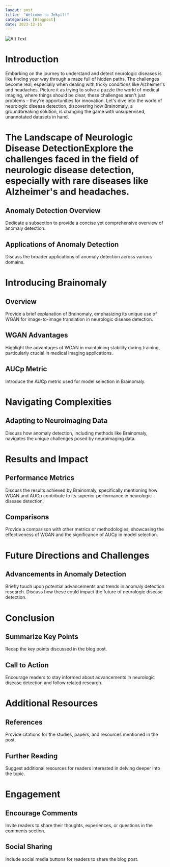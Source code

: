 ```yaml
---
layout: post
title:  "Welcome to Jekyll!"
categories: [Blogpost]
date: 2023-12-16
---
```



![Alt Text](/assets/brain.gif)
# Introduction

Embarking on the journey to understand and detect neurologic diseases is like finding your way through a maze full of hidden paths. The challenges become real, especially when dealing with tricky conditions like Alzheimer's and headaches.
Picture it as trying to solve a puzzle the world of medical imaging, where things should be clear, these challenges aren't just problems – they're opportunities for innovation. Let's dive into the world of neurologic disease detection, discovering how Brainomaly, a groundbreaking solution, is changing the game with unsupervised, unannotated datasets in hand.

# The Landscape of Neurologic Disease DetectionExplore the challenges faced in the field of neurologic disease detection, especially with rare diseases like Alzheimer's and headaches.

## Anomaly Detection Overview
Dedicate a subsection to provide a concise yet comprehensive overview of anomaly detection.

## Applications of Anomaly Detection
Discuss the broader applications of anomaly detection across various domains.

# Introducing Brainomaly

## Overview
Provide a brief explanation of Brainomaly, emphasizing its unique use of WGAN for image-to-image translation in neurologic disease detection.

## WGAN Advantages
Highlight the advantages of WGAN in maintaining stability during training, particularly crucial in medical imaging applications.

## AUCp Metric
Introduce the AUCp metric used for model selection in Brainomaly.

# Navigating Complexities

## Adapting to Neuroimaging Data
Discuss how anomaly detection, including methods like Brainomaly, navigates the unique challenges posed by neuroimaging data.

# Results and Impact

## Performance Metrics
Discuss the results achieved by Brainomaly, specifically mentioning how WGAN and AUCp contribute to its superior performance in neurologic disease detection.

## Comparisons
Provide a comparison with other metrics or methodologies, showcasing the effectiveness of WGAN and the significance of AUCp in model selection.

# Future Directions and Challenges

## Advancements in Anomaly Detection
Briefly touch upon potential advancements and trends in anomaly detection research. Discuss how these could impact the future of neurologic disease detection.

# Conclusion

## Summarize Key Points
Recap the key points discussed in the blog post.

## Call to Action
Encourage readers to stay informed about advancements in neurologic disease detection and follow related research.

# Additional Resources

## References
Provide citations for the studies, papers, and resources mentioned in the post.

## Further Reading
Suggest additional resources for readers interested in delving deeper into the topic.

# Engagement

## Encourage Comments
Invite readers to share their thoughts, experiences, or questions in the comments section.

## Social Sharing
Include social media buttons for readers to share the blog post.

